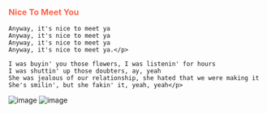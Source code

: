 <!DOCTYPE html>
<html>
<body>

<!--Macuixtle Velazquez David --> 
<h3 style="color:Tomato;">Nice To Meet You
</h3>

<p style="color:rgb(236, 203, 160);">

    Anyway, it's nice to meet ya
    Anyway, it's nice to meet ya
    Anyway, it's nice to meet ya
    Anyway, it's nice to meet ya.</p>

<p style="color:MediumSeaGreen;">

    I was buyin' you those flowers, I was listenin' for hours
    I was shuttin' up those doubters, ay, yeah
    She was jealous of our relationship, she hated that we were making it
    She's smilin', but she fakin' it, yeah, yeah</p>

</body>
</html>

![image](https://github.com/user-attachments/assets/432be372-7bef-483e-8a1d-bd665f54cd06)
![image](https://github.com/user-attachments/assets/4995add8-6b44-4816-b7b8-0d000db5f917)
